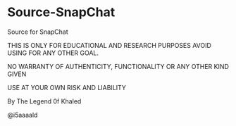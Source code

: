 # Source-SnapChat
Source for SnapChat

THIS IS ONLY FOR EDUCATIONAL AND RESEARCH PURPOSES
AVOID USING FOR ANY OTHER GOAL.

NO WARRANTY OF AUTHENTICITY, FUNCTIONALITY OR ANY OTHER KIND GIVEN

USE AT YOUR OWN RISK AND LIABILITY

By The Legend 0f Khaled                                                                                                      

@i5aaaald
